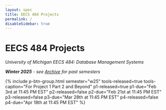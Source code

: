 ```yaml
---
layout: spec
title: EECS 484 Projects
permalink: /
disableSidebar: true
---
```


# EECS 484 Projects

_University of Michigan EECS 484: Database Management Systems_

_**Winter 2025** - see [Archive](/archive) for past semesters_

{% include p-btn-group.html semester="w25"
tools-released=true tools-caption="For Project 1 Part 2 and Beyond" 
p1-released=true p1-due="Feb 3rd at 11:45 PM EST" 
p2-released=false p2-due="Feb 21st at 11:45 PM EST"
p3-released=false p3-due="Mar 28th at 11:45 PM EST"
p4-released=false p4-due="Apr 18th at 11:45 PM EST" %}
